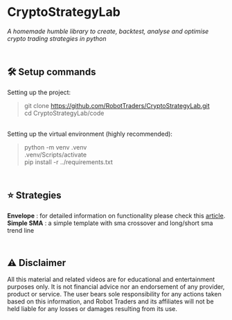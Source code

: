# CryptoStrategyLab
_A homemade humble library to create, backtest, analyse and optimise crypto trading strategies in python_


\
🛠️ Setup commands
-------------
Setting up the project:

> git clone https://github.com/RobotTraders/CryptoStrategyLab.git \
> cd CryptoStrategyLab/code

\
Setting up the virtual environment (highly recommended):

> python -m venv .venv \
> .venv/Scripts/activate \
> pip install -r ../requirements.txt

\
⭐ Strategies
-------------
**Envelope** : for detailed information on functionality please check this [article](https://robottraders.io/blog/envelope-trading-bot).
\
**Simple SMA** : a simple template with sma crossover and long/short sma trend line


\
⚠️ Disclaimer
-------------
All this material and related videos are for educational and entertainment purposes only. It is not financial advice nor an endorsement of any provider, product or service. The user bears sole responsibility for any actions taken based on this information, and Robot Traders and its affiliates will not be held liable for any losses or damages resulting from its use. 
